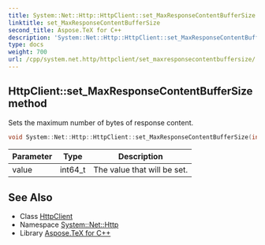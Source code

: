 ```yaml
---
title: System::Net::Http::HttpClient::set_MaxResponseContentBufferSize method
linktitle: set_MaxResponseContentBufferSize
second_title: Aspose.TeX for C++
description: 'System::Net::Http::HttpClient::set_MaxResponseContentBufferSize method. Sets the maximum number of bytes of response content in C++.'
type: docs
weight: 700
url: /cpp/system.net.http/httpclient/set_maxresponsecontentbuffersize/
---
```

## HttpClient::set_MaxResponseContentBufferSize method


Sets the maximum number of bytes of response content.

```cpp
void System::Net::Http::HttpClient::set_MaxResponseContentBufferSize(int64_t value)
```


| Parameter | Type | Description |
| --- | --- | --- |
| value | int64_t | The value that will be set. |

## See Also

* Class [HttpClient](../)
* Namespace [System::Net::Http](../../)
* Library [Aspose.TeX for C++](../../../)
